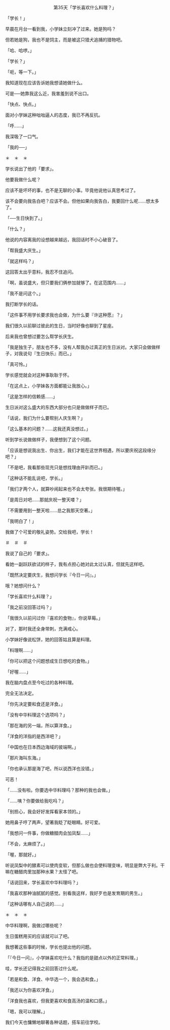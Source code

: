 <p align="center">第35天「学长喜欢什么料理？」</p>

「学长！」

早晨在月台一看到我，小学妹立刻冲了过来。她是狗吗？

但若她是狗，我也不是饲主，而是被这只猎犬追捕的猎物吧。

「哈、哈啰。」

「学长？」

「呃，等一下。」

我知道现在应该告诉她我想请她做什么。

可是──她靠我这么近，我害羞到说不出口。

「快点、快点。」

面对小学妹这种咄咄逼人的态度，我已不再反抗。

「呼……」

我深吸了一口气。

「我的──」

＊　＊　＊

学长说出了他的「要求」。

他要我做什么呢？

应该不是坏坏的事，也不是无聊的小事。毕竟他说他认真思考过了。

该不会要向我告白吧？应该不会。但他如果向我告白，我要回什么呢……想太多了。

「──生日快到了。」

「什么？」

他说的内容离我的设想越来越远，我回话时不小心破音了。

「帮我盛大庆生。」

「就这样吗？」

这回答太出乎意料，我忍不住追问。

「啊，虽说盛大，但只要我们俩参加就够了。在这范围内……」

「我不是问这个。」

我打断学长的话。

「这件事不用学长要求我也会做，为什么要『许这种愿』？」

我们很久以前聊过彼此的生日，当时好像也聊到了星座。

后来我也曾想过要怎么帮学长庆生。

「我是独生子，朋友也不多，没有人帮我办过真正的生日派对。大家只会做做样子，对我说句『生日快乐』而已。」

「真可怜。」

学长感觉就会对这种事耿耿于怀。

「在这点上，小学妹各方面都能让我放心。」

「这是怎样的信赖感……」

生日派对这么盛大的东西大部分也只是做做样子而已。

「话说，我们为什么要帮别人庆生啊？」

「这么基本的问题？……这我还真没想过。」

听到学长说做做样子，我便想到了这个问题。

「应该是想说我出生、你出生，我们才能在这世界相遇，所以要庆祝这段缘分吧？」

「不是吧，我看那些现充只是想找理由开趴而已。」

「这种话不能乱说吧，学长。」

「我们才两个人，就算吵闹起来也不会太夸张。我很期待喔。」

「是周日对吧……那就庆祝一整天喽？」

「不需要用到一整天啦……总之我那天空著。」

「我明白了！」

我做了个可爱的敬礼姿势。交给我吧，学长！

＃　＃　＃

我说了自己的「要求」。

看她一副跃跃欲试的样子，我有点担心她对此太过认真，但就先这样吧。

「既然决定要庆生，我想问学长『今日一问』。」

哦？她想问什么？

「学长喜欢什么料理？」

「我之前没回答过吗？」

「我很久以前问过你『喜欢的食物』，你说草莓。」

对了，那时我还全身带刺，充满戒心。

小学妹好像说松饼，她的回答姑且算是料理。

「料理啊……」

「你可以把这个问题想成生日想吃的食物。」

「好喔……」

我在脑内盘点至今吃过的各种料理。

完全无法决定。

「你先决定要和食还是洋食。」

「没有中华料理这个选项吗？」

「那在海的另一端，所以算洋食。」

「洋食的洋指的是西洋吧？」

「中国也在日本西边海域的彼端啊。」

「那片海叫东海。」

「你也承认那是海了吧，所以说西洋也没错。」

可恶！

「……没有啦。你要选中华料理吗？那种的我也会做。」

「……咦？你要做给我吃吗？」

「别担心，我会好好发挥看家本领的。」

她用鼻子哼了两声，望著我眨了眨眼睛。好可爱。

「我想问一件事，你做糖醋肉会加凤梨……」

「不会，太麻烦了。」

「喔，那就好。」

听说凤梨中的酵素可以使肉变软，但那么做也会使料理变味，明显是弊大于利。干嘛在糖醋肉里加那种水果？太怪了吧。

「话说回来，学长喜欢中华料理吗？」

「我喜欢那种油腻腻的感觉。别看我这样，我好歹也是发育期的男生。」

「这种话哪有人自己说的……」

＊　＊　＊

中华料理啊，我做过哪些呢？

生日蛋糕用买的应该就可以了吧。

我想著这些事的时候，学长也提出他的问题。

「『今日一问』，小学妹喜欢吃什么？我指的是甜点以外的正常料理。」

哇，学长还记得我之前回答过什么呢。

「若是和食、洋食、中华选一个，我会选和食。」

「我还以为你喜欢洋食。」

「洋食我也喜欢，但我更喜欢和食高汤的温和口感。」

「嗯，我可以理解。」

我们今天也慵懒地聊著各种话题，搭车前往学校。

